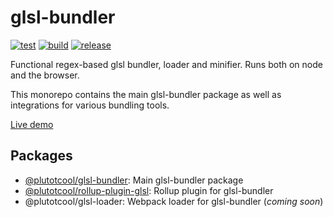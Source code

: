 # glsl-bundler

[![test](https://github.com/plutotcool/glsl-bundler/actions/workflows/test.yml/badge.svg)](https://github.com/plutotcool/glsl-bundler/actions/workflows/test.yml)
[![build](https://github.com/plutotcool/glsl-bundler/actions/workflows/build.yml/badge.svg)](https://github.com/plutotcool/glsl-bundler/actions/workflows/build.yml)
[![release](https://github.com/plutotcool/glsl-bundler/actions/workflows/release.yml/badge.svg)](https://github.com/plutotcool/glsl-bundler/actions/workflows/release.yml)

Functional regex-based glsl bundler, loader and minifier. Runs both on node and the browser.

This monorepo contains the main glsl-bundler package as well as integrations for various bundling tools.

[Live demo](https://glsl-bundler.vercel.app)

## Packages

- [@plutotcool/glsl-bundler](packages/glsl-bundler): Main glsl-bundler package
- [@plutotcool/rollup-plugin-glsl](packages/rollup-plugin-glsl): Rollup plugin for glsl-bundler
- @plutotcool/glsl-loader: Webpack loader for glsl-bundler (*coming soon*)
